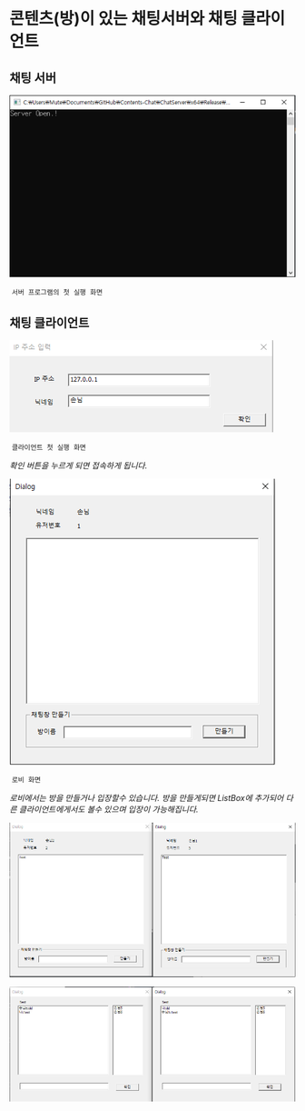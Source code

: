 # 콘텐츠(방)이 있는 채팅서버와 채팅 클라이언트

## 채팅 서버

![첫 실행](/P0.png)

​								`서버 프로그램의 첫 실행 화면`

## 채팅 클라이언트

![첫화면](/P1.png)

​									`클라이언트 첫 실행 화면`

*확인 버튼을 누르게 되면 접속하게 됩니다.*

![로비 화면](/P2.png)

​											`로비 화면`

*로비에서는 방을 만들거나 입장할수 있습니다. 방을 만들게되면 ListBox에 추가되어 다른 클라이언트에게서도 볼수 있으며 입장이 가능해집니다.*

![방 생성 결과](/P3.png)

![접속후 채팅](/P4.png)
